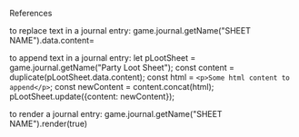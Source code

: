 References

to replace text in a journal entry:
    game.journal.getName("SHEET NAME").data.content=

to append text in a journal entry:
    let pLootSheet = game.journal.getName("Party Loot Sheet");
    const content = duplicate(pLootSheet.data.content);
    const html = `<p>Some html content to append</p>`;
    const newContent = content.concat(html);
    pLootSheet.update({content: newContent});

to render a journal entry:
    game.journal.getName("SHEET NAME").render(true)